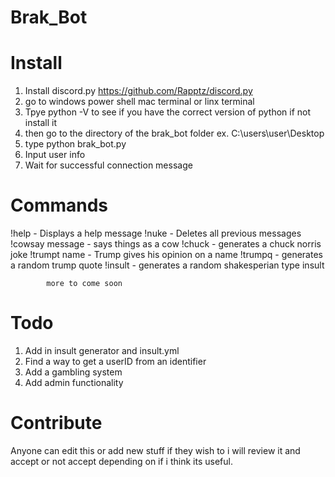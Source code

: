 # Brak_Bot

# Install 

1. Install discord.py https://github.com/Rapptz/discord.py
2. go to windows power shell mac terminal or linx terminal
3. Tpye python -V to see if you have the correct version of python if not install it 
4. then go to the directory of the brak_bot folder ex. C:\users\user\Desktop
5. type python brak_bot.py
6. Input user info 
7. Wait for successful connection message

# Commands

!help - Displays a help message
!nuke - Deletes all previous messages 
!cowsay message - says things as a cow 
!chuck - generates a chuck norris joke
!trumpt name - Trump gives his opinion on a name 
!trumpq - generates a random trump quote 
!insult - generates a random shakesperian type insult 

            more to come soon 

# Todo 
1. Add in insult generator and insult.yml 
2. Find a way to get a userID from an identifier 
3. Add a gambling system
4. Add admin functionality


# Contribute 

Anyone can edit this or add new stuff if they wish to i will review it and accept or not accept depending on if i think its useful.
